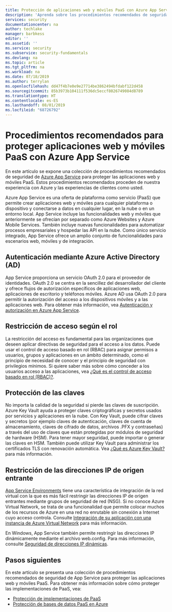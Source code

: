 ```yaml
---
title: Protección de aplicaciones web y móviles PaaS con Azure App Service| Microsoft Docs
description: 'Aprenda sobre los procedimientos recomendados de seguridad de Azure App Service para proteger las aplicaciones web y móviles PaaS. '
services: security
documentationcenter: na
author: techlake
manager: barbkess
editor: ''
ms.assetid: ''
ms.service: security
ms.subservice: security-fundamentals
ms.devlang: na
ms.topic: article
ms.tgt_pltfrm: na
ms.workload: na
ms.date: 07/18/2019
ms.author: terrylan
ms.openlocfilehash: dd47f4b7e0e9e27714be3862494bfdabf122d458
ms.sourcegitcommit: 85b3973b104111f536dc5eccf8026749084d8789
ms.translationtype: HT
ms.contentlocale: es-ES
ms.lasthandoff: 08/01/2019
ms.locfileid: "68726792"
---
```

# <a name="best-practices-for-securing-paas-web-and-mobile-applications-using-azure-app-service"></a>Procedimientos recomendados para proteger aplicaciones web y móviles PaaS con Azure App Service

En este artículo se expone una colección de procedimientos recomendados de seguridad de [Azure App Service](/azure/app-service/overview) para proteger las aplicaciones web y móviles PaaS. Estos procedimientos recomendados proceden de nuestra experiencia con Azure y las experiencias de clientes como usted.

Azure App Service es una oferta de plataforma como servicio (PaaS) que permite crear aplicaciones web y móviles para cualquier plataforma o dispositivo y conectarse a datos en cualquier lugar, en la nube o en un entorno local. App Service incluye las funcionalidades web y móviles que anteriormente se ofrecían por separado como Azure Websites y Azure Mobile Services. También incluye nuevas funcionalidades para automatizar procesos empresariales y hospedar las API en la nube. Como único servicio integrado, App Service ofrece un amplio conjunto de funcionalidades para escenarios web, móviles y de integración.

## <a name="authenticate-through-azure-active-directory-ad"></a>Autenticación mediante Azure Active Directory (AD)
App Service proporciona un servicio OAuth 2.0 para el proveedor de identidades. OAuth 2.0 se centra en la sencillez del desarrollador del cliente y ofrece flujos de autorización específicos de aplicaciones web, aplicaciones de escritorio y teléfonos móviles. Azure AD usa OAuth 2.0 para permitir la autorización del acceso a los dispositivos móviles y a las aplicaciones web. Para obtener más información, vea [Autenticación y autorización en Azure App Service](../../app-service/overview-authentication-authorization.md).

## <a name="restrict-access-based-on-role"></a>Restricción de acceso según el rol
La restricción del acceso es fundamental para las organizaciones que deseen aplicar directivas de seguridad para el acceso a los datos. Puede usar el control de acceso basado en rol (RBAC) para asignar permisos a usuarios, grupos y aplicaciones en un ámbito determinado, como el principio de necesidad de conocer y el principio de seguridad con privilegios mínimos. Si quiere saber más sobre cómo conceder a los usuarios acceso a las aplicaciones, vea [¿Qué es el control de acceso basado en rol (RBAC)?](/azure/role-based-access-control/overview).

## <a name="protect-your-keys"></a>Protección de las claves
No importa la calidad de la seguridad si pierde las claves de suscripción. Azure Key Vault ayuda a proteger claves criptográficas y secretos usados por servicios y aplicaciones en la nube. Con Key Vault, puede cifrar claves y secretos (por ejemplo claves de autenticación, claves de cuenta de almacenamiento, claves de cifrado de datos, archivos .PFX y contraseñas) a través del uso de claves que están protegidas por módulos de seguridad de hardware (HSM). Para tener mayor seguridad, puede importar o generar las claves en HSM. También puede utilizar Key Vault para administrar los certificados TLS con renovación automática. Vea [¿Qué es Azure Key Vault?](../../key-vault/key-vault-whatis.md) para más información.

## <a name="restrict-incoming-source-ip-addresses"></a>Restricción de las direcciones IP de origen entrante
[App Service Environments](../../app-service/environment/intro.md) tiene una característica de integración de la red virtual con la que es más fácil restringir las direcciones IP de origen entrantes mediante grupos de seguridad de red (NSG). Si no conoce Azure Virtual Network, se trata de una funcionalidad que permite colocar muchos de los recursos de Azure en una red no enrutable sin conexión a Internet cuyo acceso controla. Consulte [Integración de su aplicación con una instancia de Azure Virtual Network](../../app-service/web-sites-integrate-with-vnet.md) para más información.

En Windows, App Service también permite restringir las direcciones IP dinámicamente mediante el archivo web.config. Para más información, consulte [Seguridad de direcciones IP dinámicas](/iis/configuration/system.webServer/security/dynamicIpSecurity/).


## <a name="next-steps"></a>Pasos siguientes
En este artículo se presenta una colección de procedimientos recomendados de seguridad de App Service para proteger las aplicaciones web y móviles PaaS. Para obtener más información sobre cómo proteger las implementaciones de PaaS, vea:

- [Protección de implementaciones de PaaS](paas-deployments.md)
- [Protección de bases de datos PaaS en Azure](paas-applications-using-sql.md)

